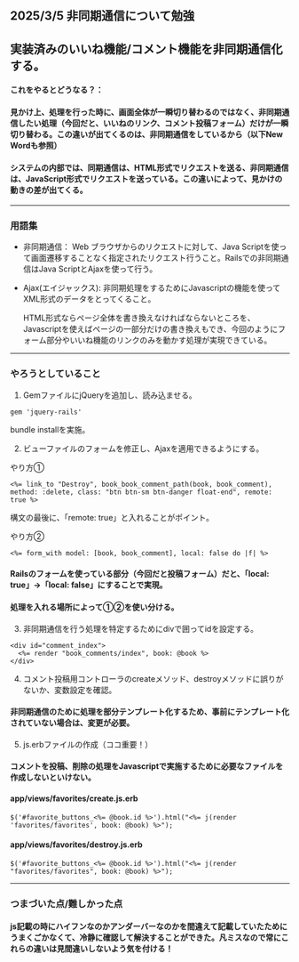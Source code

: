 ## 2025/3/5 非同期通信について勉強
## 実装済みのいいね機能/コメント機能を非同期通信化する。
#### これをやるとどうなる？：
#### 見かけ上、処理を行った時に、画面全体が一瞬切り替わるのではなく、非同期通信したい処理（今回だと、いいねのリンク、コメント投稿フォーム）だけが一瞬切り替わる。この違いが出てくるのは、非同期通信をしているから（以下New Wordも参照）
#### システムの内部では、同期通信は、HTML形式でリクエストを送る、非同期通信は、JavaScript形式でリクエストを送っている。この違いによって、見かけの動きの差が出てくる。
----------------------------
### 用語集
* 非同期通信：
    Web ブラウザからのリクエストに対して、Java Scriptを使って画面遷移することなく指定されたリクエスト行うこと。Railsでの非同期通信はJava ScriptとAjaxを使って行う。
* Ajax(エイジャックス):
    非同期処理をするためにJavascriptの機能を使ってXML形式のデータをとってくること。

    HTML形式ならページ全体を書き換えなければならないところを、Javascriptを使えばページの一部分だけの書き換えもでき、今回のようにフォーム部分やいいね機能のリンクのみを動かす処理が実現できている。

----------------------------
### やろうとしていること

1. GemファイルにjQueryを追加し、読み込ませる。
```
gem 'jquery-rails'
```
  bundle installを実施。

2. ビューファイルのフォームを修正し、Ajaxを適用できるようにする。

  やり方①
```
<%= link_to "Destroy", book_book_comment_path(book, book_comment), method: :delete, class: "btn btn-sm btn-danger float-end", remote: true %>
```

  構文の最後に、「remote: true」と入れることがポイント。

  やり方②
```
<%= form_with model: [book, book_comment], local: false do |f| %>
```

#### Railsのフォームを使っている部分（今回だと投稿フォーム）だと、「local: true」→「local: false」にすることで実現。

#### 処理を入れる場所によって①②を使い分ける。

3. 非同期通信を行う処理を特定するためにdivで囲ってidを設定する。

```
<div id="comment_index">
  <%= render "book_comments/index", book: @book %>
</div>
```

4. コメント投稿用コントローラのcreateメソッド、destroyメソッドに誤りがないか、変数設定を確認。
#### 非同期通信のために処理を部分テンプレート化するため、事前にテンプレート化されていない場合は、変更が必要。

5. js.erbファイルの作成（ココ重要！）
#### コメントを投稿、削除の処理をJavascriptで実施するために必要なファイルを作成しないといけない。
#### app/views/favorites/create.js.erb

```
$('#favorite_buttons_<%= @book.id %>').html("<%= j(render 'favorites/favorites', book: @book) %>");
```

#### app/views/favorites/destroy.js.erb
```
$('#favorite_buttons_<%= @book.id %>').html("<%= j(render "favorites/favorites", book: @book) %>");
```
----------------------------
### つまづいた点/難しかった点

#### js記載の時にハイフンなのかアンダーバーなのかを間違えて記載していたためにうまくごかなくて、冷静に確認して解決することができた。凡ミスなので常にこれらの違いは見間違いしないよう気を付ける！
